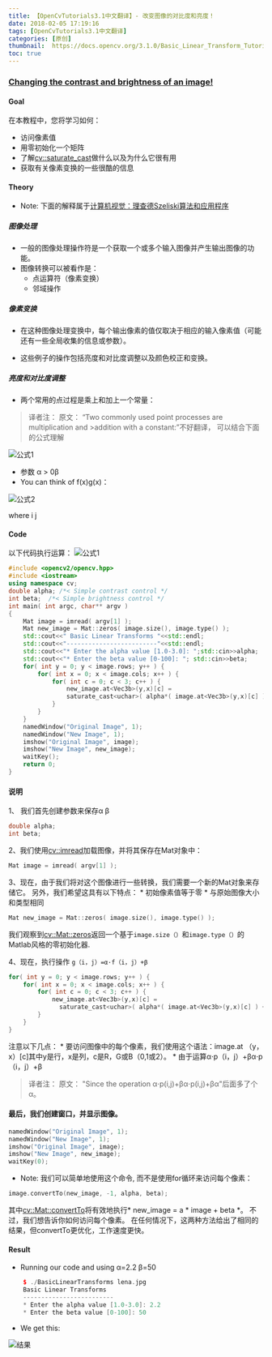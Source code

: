 ```yaml
---
title: 【OpenCvTutorials3.1中文翻译】- 改变图像的对比度和亮度！
date: 2018-02-05 17:19:16
tags: [OpenCvTutorials3.1中文翻译]
categories: [原创]
thumbnail:  https://docs.opencv.org/3.1.0/Basic_Linear_Transform_Tutorial_Result_big.jpg
toc: true
---
```

<!-- Go to www.addthis.com/dashboard to customize your tools -->
<script type="text/javascript" src="//s7.addthis.com/js/300/addthis_widget.js#pubid=ra-59cb1e1aae525c27"></script>
### [Changing the contrast and brightness of an image!](https://docs.opencv.org/3.1.0/d3/dc1/tutorial_basic_linear_transform.html)

#### Goal

在本教程中，您将学习如何：

* 访问像素值
* 用零初始化一个矩阵
* 了解[cv::saturate_cast](https://docs.opencv.org/3.1.0/db/de0/group__core__utils.html#gab93126370b85fda2c8bfaf8c811faeaf)做什么以及为什么它很有用
* 获取有关像素变换的一些很酷的信息

<!-- more -->
#### Theory

* Note:
下面的解释属于[计算机视觉：理查德Szeliski算法和应用程序](http://szeliski.org/Book/)

##### 图像处理

* 一般的图像处理操作符是一个获取一个或多个输入图像并产生输出图像的功能。
* 图像转换可以被看作是：
    * 点运算符（像素变换）
    * 邻域操作

##### 像素变换
* 在这种图像处理变换中，每个输出像素的值仅取决于相应的输入像素值（可能还有一些全局收集的信息或参数）。

* 这些例子的操作包括亮度和对比度调整以及颜色校正和变换。

##### 亮度和对比度调整

* 两个常用的点过程是乘上和加上一个常量：

> 译者注：
> 原文： “Two commonly used point processes are multiplication and >addition with a constant:”不好翻译， 可以结合下面的公式理解

![公式1](http://otneosm59.bkt.clouddn.com/18_2_5_08.png)

* 参数 α > 0β
* You can think of f(x)g(x)：

![公式2](http://otneosm59.bkt.clouddn.com/18_2_5_09.png)

where i j

#### Code
以下代码执行运算： 
![公式1](http://otneosm59.bkt.clouddn.com/18_2_5_08.png)
```C++
#include <opencv2/opencv.hpp>
#include <iostream>
using namespace cv;
double alpha; /*< Simple contrast control */
int beta;  /*< Simple brightness control */
int main( int argc, char** argv )
{
    Mat image = imread( argv[1] );
    Mat new_image = Mat::zeros( image.size(), image.type() );
    std::cout<<" Basic Linear Transforms "<<std::endl;
    std::cout<<"-------------------------"<<std::endl;
    std::cout<<"* Enter the alpha value [1.0-3.0]: ";std::cin>>alpha;
    std::cout<<"* Enter the beta value [0-100]: "; std::cin>>beta;
    for( int y = 0; y < image.rows; y++ ) {
        for( int x = 0; x < image.cols; x++ ) {
            for( int c = 0; c < 3; c++ ) {
                new_image.at<Vec3b>(y,x)[c] =
                saturate_cast<uchar>( alpha*( image.at<Vec3b>(y,x)[c] ) + beta );
            }
        }
    }
    namedWindow("Original Image", 1);
    namedWindow("New Image", 1);
    imshow("Original Image", image);
    imshow("New Image", new_image);
    waitKey();
    return 0;
}
```

#### 说明
1、 我们首先创建参数来保存α β
```C++
double alpha;
int beta;
```
2、我们使用[cv::imread](https://docs.opencv.org/3.1.0/d4/da8/group__imgcodecs.html#ga288b8b3da0892bd651fce07b3bbd3a56)加载图像，并将其保存在Mat对象中：

```C++
Mat image = imread( argv[1] );
```
3、现在，由于我们将对这个图像进行一些转换，我们需要一个新的Mat对象来存储它。 另外，我们希望这具有以下特点：
    * 初始像素值等于零
    * 与原始图像大小和类型相同
```C++
Mat new_image = Mat::zeros( image.size(), image.type() );
```
我们观察到[cv::Mat::zeros](https://docs.opencv.org/3.1.0/d3/d63/classcv_1_1Mat.html#a0b57b6a326c8876d944d188a46e0f556)返回一个基于`image.size（）`和`image.type（）`的Matlab风格的零初始化器.


4、现在，执行操作 `g（i，j）=α·f（i，j）+β`

```C++
for( int y = 0; y < image.rows; y++ ) {
    for( int x = 0; x < image.cols; x++ ) {
        for( int c = 0; c < 3; c++ ) {
            new_image.at<Vec3b>(y,x)[c] =
              saturate_cast<uchar>( alpha*( image.at<Vec3b>(y,x)[c] ) + beta );
        }
    }
}
```
注意以下几点：
    * 要访问图像中的每个像素，我们使用这个语法：image.at <Vec3b>（y，x）[c]其中y是行，x是列，c是R，G或B（0,1或2）。
    * 由于运算α⋅p（i，j）+βα⋅p（i，j）+β
> 译者注：
> 原文： "Since the operation α⋅p(i,j)+βα⋅p(i,j)+βα"后面多了个α。

#### 最后，我们创建窗口，并显示图像。

```C++
namedWindow("Original Image", 1);
namedWindow("New Image", 1);
imshow("Original Image", image);
imshow("New Image", new_image);
waitKey(0);
```
* Note:
我们可以简单地使用这个命令, 而不是使用for循环来访问每个像素：
```C++
image.convertTo(new_image, -1, alpha, beta);
```

其中[cv::Mat::convertTo](https://docs.opencv.org/3.1.0/d3/d63/classcv_1_1Mat.html#a3f356665bb0ca452e7d7723ccac9a810)将有效地执行* new_image = a * image + beta *。 不过，我们想告诉你如何访问每个像素。 在任何情况下，这两种方法给出了相同的结果，但convertTo更优化，工作速度更快。

#### Result

* Running our code and using α=2.2 β=50
```C++
    $ ./BasicLinearTransforms lena.jpg
    Basic Linear Transforms
    -------------------------
    * Enter the alpha value [1.0-3.0]: 2.2
    * Enter the beta value [0-100]: 50
```
* We get this:

![结果](https://docs.opencv.org/3.1.0/Basic_Linear_Transform_Tutorial_Result_big.jpg)


